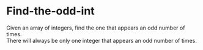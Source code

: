 # Find-the-odd-int
Given an array of integers, find the one that appears an odd number of times.  
There will always be only one integer that appears an odd number of times.
